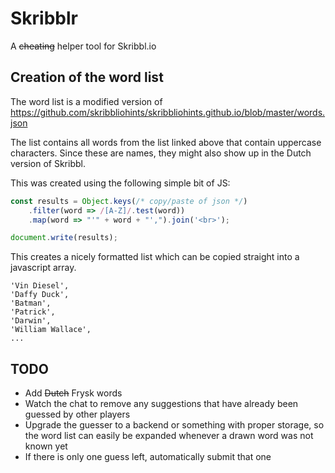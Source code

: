 # Skribblr
A ~~cheating~~ helper tool for Skribbl.io

## Creation of the word list
The word list is a modified version of https://github.com/skribbliohints/skribbliohints.github.io/blob/master/words.json

The list contains all words from the list linked above that contain uppercase characters. Since these are names, they might also show up in the Dutch version of Skribbl.

This was created using the following simple bit of JS:

```js
const results = Object.keys(/* copy/paste of json */)
    .filter(word => /[A-Z]/.test(word))
    .map(word => "'" + word + "',").join('<br>');

document.write(results);
```

This creates a nicely formatted list which can be copied straight into a javascript array.

```
'Vin Diesel',
'Daffy Duck',
'Batman',
'Patrick',
'Darwin',
'William Wallace',
...
```


## TODO
* Add ~~Dutch~~ Frysk words
* Watch the chat to remove any suggestions that have already been guessed by other players
* Upgrade the guesser to a backend or something with proper storage, so the word list can easily be expanded whenever a drawn word was not known yet
* If there is only one guess left, automatically submit that one
